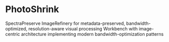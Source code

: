 # PhotoShrink
SpectraPreserve ImageRefinery for metadata-preserved, bandwidth-optimized, resolution-aware visual processing Workbench with image-centric architecture implementing modern bandwidth-optimization patterns
